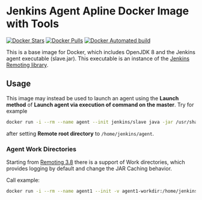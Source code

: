 Jenkins Agent Apline Docker Image with Tools
===

[![Docker Stars](https://img.shields.io/docker/stars/jenkins/jnlp-slave.svg)](https://hub.docker.com/r/pwbsladek/jenkins-alpine-jnlp-slave)
[![Docker Pulls](https://img.shields.io/docker/pulls/jenkins/jnlp-slave.svg)](https://hub.docker.com/r/pwbsladek/jenkins-alpine-jnlp-slave)
[![Docker Automated build](https://img.shields.io/docker/automated/jenkins/jnlp-slave.svg)](https://hub.docker.com/r/pwbsladek/jenkins-alpine-jnlp-slave)

This is a base image for Docker, which includes OpenJDK 8 and the Jenkins agent executable (slave.jar).
This executable is an instance of the [Jenkins Remoting library](https://github.com/jenkinsci/remoting).

## Usage

This image may instead be used to launch an agent using the **Launch method** of **Launch agent via execution of command on the master**. Try for example

```sh
docker run -i --rm --name agent --init jenkins/slave java -jar /usr/share/jenkins/slave.jar
```

after setting **Remote root directory** to `/home/jenkins/agent`.

### Agent Work Directories

Starting from [Remoting 3.8](https://github.com/jenkinsci/remoting/blob/master/CHANGELOG.md#38) there is a support of Work directories, 
which provides logging by default and change the JAR Caching behavior.

Call example:

```sh
docker run -i --rm --name agent1 --init -v agent1-workdir:/home/jenkins/agent jenkins/slave java -jar /usr/share/jenkins/slave.jar -workDir /home/jenkins/agent
```